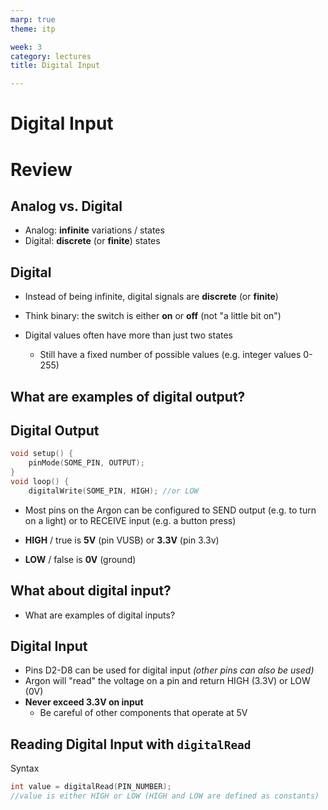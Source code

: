 ```yaml
---
marp: true
theme: itp

week: 3
category: lectures
title: Digital Input

---
```


<!-- headingDivider: 2 -->

# Digital Input

# Review

## Analog vs. Digital

  - Analog: **infinite** variations / states
  - Digital: **discrete** (or **finite**) states


## Digital

* Instead of being infinite, digital signals are **discrete** (or **finite**)

* Think binary: the switch is either **on** or **off** (not "a little bit on")

* Digital values often have more than just two states
  - Still have a fixed number of possible values (e.g. integer values 0-255)

## What are examples of digital output?

## Digital Output

```c++
void setup() {
    pinMode(SOME_PIN, OUTPUT);
}
void loop() { 
    digitalWrite(SOME_PIN, HIGH); //or LOW
```

* Most pins on the Argon can be configured to SEND output (e.g. to turn on a light) or to RECEIVE input (e.g. a button press)

* **HIGH** / true is **5V** (pin VUSB) or **3.3V** (pin 3.3v)
* **LOW** / false is **0V** (ground)

## What about digital input?

* What are examples of digital inputs?


## Digital Input

* Pins D2-D8 can be used for digital input *(other pins can also be used)*
* Argon will "read" the voltage on a pin and return HIGH (3.3V) or LOW (0V)
* **Never exceed 3.3V on input**
  - Be careful of other components that operate at 5V

## Reading Digital Input with `digitalRead` 

Syntax

```c++
int value = digitalRead(PIN_NUMBER);
//value is either HIGH or LOW (HIGH and LOW are defined as constants)
```
